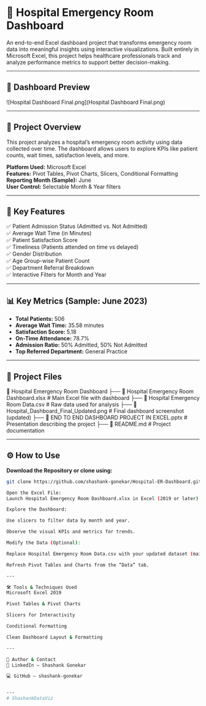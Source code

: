 # 🏥 Hospital Emergency Room Dashboard

An end-to-end Excel dashboard project that transforms emergency room data into meaningful insights using interactive visualizations. Built entirely in Microsoft Excel, this project helps healthcare professionals track and analyze performance metrics to support better decision-making.

---

## 📸 Dashboard Preview

![Hospital Dashboard Final.png](Hospital Dashboard Final.png)

---

## 📌 Project Overview

This project analyzes a hospital’s emergency room activity using data collected over time. The dashboard allows users to explore KPIs like patient counts, wait times, satisfaction levels, and more.

**Platform Used:** Microsoft Excel  
**Features:** Pivot Tables, Pivot Charts, Slicers, Conditional Formatting  
**Reporting Month (Sample):** June  
**User Control:** Selectable Month & Year filters  

---

## 🚀 Key Features

✅ Patient Admission Status (Admitted vs. Not Admitted)  
✅ Average Wait Time (in Minutes)  
✅ Patient Satisfaction Score  
✅ Timeliness (Patients attended on time vs delayed)  
✅ Gender Distribution  
✅ Age Group-wise Patient Count  
✅ Department Referral Breakdown  
✅ Interactive Filters for Month and Year  

---

## 📊 Key Metrics (Sample: June 2023)

- **Total Patients:** 506  
- **Average Wait Time:** 35.58 minutes  
- **Satisfaction Score:** 5.18  
- **On-Time Attendance:** 78.7%  
- **Admission Ratio:** 50% Admitted, 50% Not Admitted  
- **Top Referred Department:** General Practice  

---

## 📂 Project Files

📁 Hospital Emergency Room Dashboard
├── 📄 Hospital Emergency Room Dashboard.xlsx     # Main Excel file with dashboard
├── 📄 Hospital Emergency Room Data.csv           # Raw data used for analysis
├── 📄 Hospital_Dashboard_Final_Updated.png       # Final dashboard screenshot (updated)
├── 📄 END TO END DASHBOARD PROJECT IN EXCEL.pptx # Presentation describing the project
├── 📄 README.md                                  # Project documentation

---

## ⚙️ How to Use

**Download the Repository or clone using:**
```bash
git clone https://github.com/shashank-gonekar/Hospital-ER-Dashboard.git

Open the Excel File:
Launch Hospital Emergency Room Dashboard.xlsx in Excel (2019 or later).

Explore the Dashboard:

Use slicers to filter data by month and year.

Observe the visual KPIs and metrics for trends.

Modify the Data (Optional):

Replace Hospital Emergency Room Data.csv with your updated dataset (maintain the same structure).

Refresh Pivot Tables and Charts from the “Data” tab.

---

🛠 Tools & Techniques Used
Microsoft Excel 2019

Pivot Tables & Pivot Charts

Slicers for Interactivity

Conditional Formatting

Clean Dashboard Layout & Formatting

---

👤 Author & Contact
💼 LinkedIn – Shashank Gonekar

💻 GitHub – shashank-gonekar


---
# ShashankDataViz
